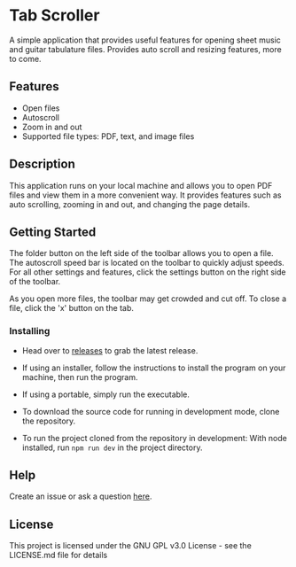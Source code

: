 
# Tab Scroller

A simple application that provides useful features for opening sheet music and guitar tabulature files.
Provides auto scroll and resizing features, more to come. 

## Features
- Open files
- Autoscroll
- Zoom in and out
- Supported file types: PDF, text, and image files
## Description

This application runs on your local machine and allows you to open PDF files and view them in a more convenient way. It provides features such as auto scrolling, zooming in and out, and changing the page details. 

## Getting Started

The folder button on the left side of the toolbar allows you to open a file. The autoscroll speed bar is located on the toolbar to quickly adjust speeds. For all other settings and features, click the settings button on the right side of the toolbar.

As you open more files, the toolbar may get crowded and cut off. To close a file, click the 'x' button on the tab.

### Installing

* Head over to [releases](https://github.com/RealLacuni/tabscroller/releases) to grab the latest release.

* If using an installer, follow the instructions to install the program on your machine, then run the program.
* If using a portable, simply run the executable.

* To download the source code for running in development mode, clone the repository.

* To run the project cloned from the repository in development: With node installed, run `npm run dev` in the project directory.

## Help

Create an issue or ask a question [here](https://github.com/RealLacuni/tabscroller/issues).

## License

This project is licensed under the GNU GPL v3.0 License - see the LICENSE.md file for details
